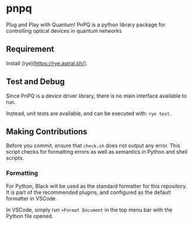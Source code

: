 # pnpq
Plug and Play with Quantum!
PnPQ is a python library package for controlling optical devices in quantum networks

## Requirement

Install (rye)[https://rye.astral.sh/].

## Test and Debug

Since PnPQ is a device driver library, there is no main interface available to run.

Instead, unit tests are available, and can be executed with: `rye test`.

## Making Contributions

Before you commit, ensure that `check.sh` does not output any error. This script checks for formatting errors as well as semantics in Python and shell scripts.

### Formatting

For Python, Black will be used as the standard formatter for this repository. It is part of the recommended plugins, and configured as the default formatter in VSCode.

In VSCode, simply run `>Format Document` in the top menu bar with the Python file opened.
